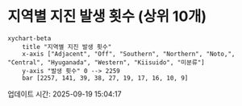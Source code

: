 # 지역별 지진 발생 횟수 (상위 10개)

```mermaid
xychart-beta
    title "지역별 지진 발생 횟수"
    x-axis ["Adjacent", "Off", "Southern", "Northern", "Noto,", "Central", "Hyuganada", "Western", "Kiisuido", "미분류"]
    y-axis "발생 횟수" 0 --> 2259
    bar [2257, 141, 39, 38, 27, 19, 17, 16, 10, 9]
```

업데이트 시간: 2025-09-19 15:04:17
